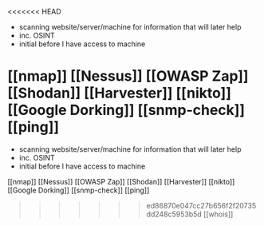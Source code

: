 <<<<<<< HEAD
- scanning website/server/machine for information that will later help
- inc. OSINT
- initial before I have access to machine

[[nmap]]
[[Nessus]]
[[OWASP Zap]]
[[Shodan]]
[[Harvester]]
[[nikto]]
[[Google Dorking]]
[[snmp-check]]
[[ping]]
=======
- scanning website/server/machine for information that will later help
- inc. OSINT
- initial before I have access to machine

[[nmap]]
[[Nessus]]
[[OWASP Zap]]
[[Shodan]]
[[Harvester]]
[[nikto]]
[[Google Dorking]]
[[snmp-check]]
[[ping]]
>>>>>>> ed86870e047cc27b656f2f20735dd248c5953b5d
[[whois]]